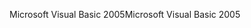 <span data-ttu-id="01cdd-101">Microsoft Visual Basic 2005</span><span class="sxs-lookup"><span data-stu-id="01cdd-101">Microsoft Visual Basic 2005</span></span>
